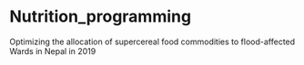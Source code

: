 # Nutrition_programming
Optimizing the allocation of supercereal food commodities to flood-affected Wards in Nepal in 2019
